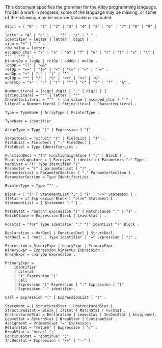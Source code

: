 This document specifies the grammar for the Alloy programming language. It's still a work in progress,
some of the language may be missing, or some of the following may be incorrect/invalid or outdated.

	digit = { "0" | "1" | "2" | "3" | "4" | "5" | "6" | "7" | "8" | "9" } .
	letter = "A" | "a" | ... "Z" | "z" | "_" .
	identifier = letter { letter | digit } .
	sign = "+" | "-" .
	raw_value = letter .
	escaped_char = "\" ( "a" | "b" | "f" | "n" | "r" | "t" | "v" | "\" | "'" | """ ) .
	binaryOp = logOp | relOp | addOp | mulOp .
	logOp = "||" | "&&"
	relOp = "==" | "!=" | "<" | "<=" | ">" | ">=" .
	addOp = "+" | "-" | "|" | "^" .
	mulOp = "*" | "/" | "%" | "<<" | ">>" | "&" .
	unaryOp = "+" | "-" | "!" | "^" | "<" | ">" | "*" | "&" .

	NumberLiteral = [sign] digit [ "." { digit } ]	
	StringLiteral = """ { letter } """ . 
	CharacterLiteral = "'"  ( raw_value | escaped_char ) "'" .
	Literal = NumberLiteral | StringLiteral | CharacterLiteral .
	
	Type = TypeName | ArrayType | PointerType .
	
	TypeName = identifier .
	
	ArrayType = Type "[" [ Expression ] "]" .
	
	StructDecl = "struct" "{" [ FieldList ] "}" .
	FieldList = FieldDecl { ";" FieldDecl } .
	FieldDecl = Type IdentifierList .

	FunctionDecl = "fn" FunctionSignature ( ";" | Block ) .
	FunctionSignature = [ Receiver ] identifier Parameters ":" Type .
	Receiver = "(" Type identifier ")"
	Parameter = "(" [ parameterList ] ")" .
	ParameterList = ParameterSection { "," ParameterSection } .
	ParameterSection = Type IdentifierList .

	PointerType = Type "^" .
	
	Block = ( "{" [ StatementList ";" ] "}" | "->" Statement ) .
	IfStat = if Expression Block [ "else" Statement ] .
	StatementList = { Statement ";" } .

	MatchStat = "match" Expression "{" { MatchClause "," } "}" . 
	MatchClause = Expression Block [ LeaveStat ] . 
	
	ForStat = "for" Type identifier ":" "(" IdentList ")" Block .
	
	Declaration = VarDecl | FunctionDecl | StructDecl.
	VarDecl = [ "mut" ] Type identifier [ "=" Expression ] ";" .
	
	Expression = BinaryExpr | UnaryExpr | PrimaryExpr .
	BinaryExpr = Expression binaryOp Expression .
	UnaryExpr = unaryOp Expression .

	PrimaryExpr =
		identifier 
		| Literal 
		| "(" Expression ")" 
		| Call 
		| Expression "[" Expression [ ":" Expression ] "]" 
		| Expression "." identifier.
		
	Call = Expression "(" [ ExpressionList ] ")" .
	
	Statement = ( StructuredStat | UnstructuredStat ) .
	StructuredStat = Block | IfStat | MatchStat | ForStat .
	UnstructuredStat = Declaration | LeaveStat | IncDecStat | Assignment.
	LeaveStat = ReturnStat | BreakStat | ContinueStat .
	Assignment = PrimaryExpr "=" Expression .
	ReturnStat = "return" [ Expression ] ";" .
	BreakStat = "break" ";"
	ContinueStat = "continue" ";"
	IncDecStat = Expression ( "++" | "--" ) .
	
	
	
	